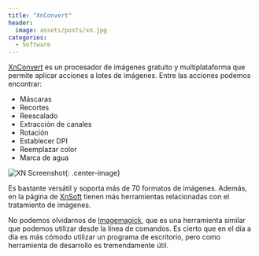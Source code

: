 ```yaml
---
title: "XnConvert"
header:
  image: assets/posts/xn.jpg
categories: 
  - Software
---
```


[XnConvert](https://www.xnview.com/en/xnconvert/) es un procesador de imágenes gratuito y multiplataforma que permite aplicar acciones a lotes de imágenes. Entre las acciones podemos encontrar:

 - Máscaras
 - Recortes
 - Reescalado
 - Extracción de canales
 - Rotación
 - Establecer DPI
 - Reemplazar color
 - Marca de agua

![XN Screenshot](/assets/img/posts/xn-screenshot.jpg){: .center-image}

Es bastante versátil y soporta más de 70 formatos de imágenes. Además, en la página de [XnSoft](https://www.xnview.com/en/) tienen más herramientas relacionadas con el tratamiento de imágenes.

No podemos olvidarnos de [Imagemagick](https://www.imagemagick.org/script/index.php), que es una herramienta similar que podemos utilizar desde la línea de comandos. Es cierto que en el día a día es más cómodo utilizar un programa de escritorio, pero como herramienta de desarrollo es tremendamente útil.
